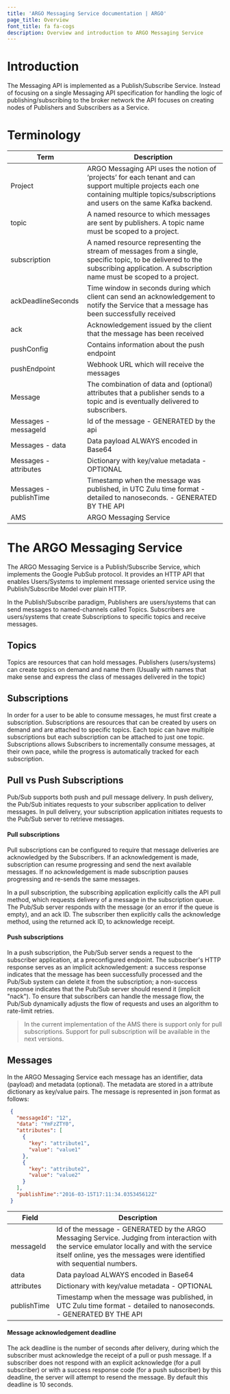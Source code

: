 ```yaml
---
title: 'ARGO Messaging Service documentation | ARGO'
page_title: Overview
font_title: fa fa-cogs
description: Overview and introduction to ARGO Messaging Service
---
```


# Introduction

The Messaging API is implemented as a Publish/Subscribe Service. Instead of focusing on a single Messaging API specification for handling the logic of publishing/subscribing to the broker network the API focuses on creating nodes of Publishers and Subscribers as a Service.


# Terminology

Term | Description
-----| --------------
Project | ARGO Messaging API uses the notion of ‘projects’ for each tenant and can support multiple projects each one containing multiple topics/subscriptions and users on the same Kafka backend.
topic |A named resource to which messages are sent by publishers. A topic name must be scoped to a project.
subscription | A named resource representing the stream of messages from a single, specific topic, to be delivered to the subscribing application. A subscription name  must be scoped to a project.
ackDeadlineSeconds | Time window in seconds during which client can send an acknowledgement to notify the Service that a message has been successfully received
ack | Acknowledgement issued by the client that the message has been received
pushConfig |Contains information about the push endpoint
pushEndpoint | Webhook URL which will receive the messages
Message | The combination of data and (optional) attributes that a publisher sends to a topic and is eventually delivered to subscribers.
Messages - messageId | Id of the message - GENERATED by the api
Messages - data | Data payload ALWAYS encoded in Base64
Messages - attributes | Dictionary with key/value metadata - OPTIONAL
Messages - publishTime | Timestamp when the message was published, in UTC Zulu time format - detailed to nanoseconds. - GENERATED BY THE API
AMS | ARGO Messaging Service

# The ARGO Messaging Service
The ARGO Messaging Service is a Publish/Subscribe Service, which implements the Google PubSub protocol. It provides an HTTP API that enables Users/Systems to implement message oriented service using the Publish/Subscribe Model over plain HTTP.

In the Publish/Subscribe paradigm, Publishers are users/systems that can send messages to named-channels called Topics. Subscribers are users/systems that create Subscriptions to specific topics and receive messages.


## Topics
Topics are resources that can hold messages. Publishers (users/systems) can create topics on demand and name them (Usually with names that make sense and express the class of messages delivered in the topic)

## Subscriptions
In order for a user to be able to consume messages, he must first create a subscription. Subscriptions are resources that can be created by users   on demand and are attached to specific topics. Each topic can have multiple subscriptions but each subscription can be attached to just one topic. Subscriptions allows Subscribers to incrementally consume messages, at their own pace, while the progress is automatically tracked for each subscription.

## Pull vs Push Subscriptions
Pub/Sub supports both push and pull message delivery. In push delivery, the Pub/Sub initiates requests to your subscriber application to deliver messages. In pull delivery, your subscription application initiates requests to the Pub/Sub server to retrieve messages.

#### Pull subscriptions

Pull subscriptions can be configured to require that message deliveries are acknowledged by the Subscribers. If an acknowledgement is made, subscription can resume progressing and send the next available messages. If no acknowledgement is made subscription pauses progressing and re-sends the same messages.

In a pull subscription, the subscribing application explicitly calls the API pull method, which requests delivery of a message in the subscription queue. The Pub/Sub server responds with the message (or an error if the queue is empty), and an ack ID. The subscriber then explicitly calls the acknowledge method, using the returned ack ID, to acknowledge receipt.


#### Push subscriptions
In a push subscription, the Pub/Sub server sends a request to the subscriber application, at a preconfigured endpoint. The subscriber's HTTP response serves as an implicit acknowledgement: a success response indicates that the message has been successfully processed and the Pub/Sub system can delete it from the subscription; a non-success response indicates that the Pub/Sub server should resend it (implicit "nack"). To ensure that subscribers can handle the message flow, the Pub/Sub dynamically adjusts the flow of requests and uses an algorithm to rate-limit retries.


> In the current implementation of the AMS there is support only for pull subscriptions.
> Support for pull subscription will be available in the next versions.

## Messages

In the ARGO Messaging Service each message has an identifier, data (payload) and metadata (optional). The metadata are stored in a attribute dictionary as key/value pairs. The message is represented in json format as follows:

```json
 {
   "messageId": "12",
   "data": "YmFzZTY0",
   "attributes": [
     {
       "key": "attribute1",
       "value": "value1"
     },
     {
       "key": "attribute2",
       "value": "value2"
     }
   ],
   "publishTime":"2016-03-15T17:11:34.035345612Z"  
 }
 ```


Field | Description
----- | -----------
messageId |  Id of the message - GENERATED by the ARGO Messaging Service. Judging from interaction with the service emulator locally and with the service itself online, yes the messages were identified with sequential numbers.
data |  Data payload ALWAYS encoded in Base64
attributes |  Dictionary with key/value metadata - OPTIONAL
publishTime |  Timestamp when the message was published, in UTC Zulu time format - detailed to nanoseconds. - GENERATED BY THE API


#### Message acknowledgement deadline
The ack deadline is the number of seconds after delivery, during which the subscriber must acknowledge the receipt of a pull or push message. If a subscriber does not respond with an explicit acknowledge (for a pull subscriber) or with a success response code (for a push subscriber) by this deadline, the server will attempt to resend the message. By default this deadline is 10 seconds.
